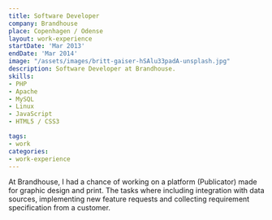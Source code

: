 ```yaml
---
title: Software Developer
company: Brandhouse
place: Copenhagen / Odense
layout: work-experience
startDate: 'Mar 2013'
endDate: 'Mar 2014'
image: "/assets/images/britt-gaiser-hSAlu33padA-unsplash.jpg"
description: Software Developer at Brandhouse.
skills:
- PHP
- Apache
- MySQL
- Linux
- JavaScript
- HTML5 / CSS3

tags:
- work
categories:
- work-experience
---
```


At Brandhouse, I had a chance of working on a platform (Publicator) made for graphic design and print. The tasks where including integration with data sources, implementing new feature requests and collecting requirement specification from a customer.

